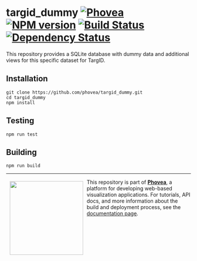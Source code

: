 targid_dummy [![Phovea][phovea-image]][phovea-url] [![NPM version][npm-image]][npm-url] [![Build Status][travis-image]][travis-url] [![Dependency Status][daviddm-image]][daviddm-url]
=====================

This repository provides a SQLite database with dummy data and additional views for this specific dataset for TargID.

Installation
------------

```
git clone https://github.com/phovea/targid_dummy.git
cd targid_dummy
npm install
```

Testing
-------

```
npm run test
```

Building
--------

```
npm run build
```



***

<a href="https://caleydo.org"><img src="http://caleydo.org/assets/images/logos/caleydo.svg" align="left" width="200px" hspace="10" vspace="6"></a>
This repository is part of **[Phovea](http://phovea.caleydo.org/)**, a platform for developing web-based visualization applications. For tutorials, API docs, and more information about the build and deployment process, see the [documentation page](http://caleydo.org/documentation/).


[phovea-image]: https://img.shields.io/badge/Phovea-Client%20Plugin-F47D20.svg
[phovea-url]: https://phovea.caleydo.org
[npm-image]: https://badge.fury.io/js/targid_dummy.svg
[npm-url]: https://npmjs.org/package/targid_dummy
[travis-image]: https://travis-ci.org/phovea/targid_dummy.svg?branch=master
[travis-url]: https://travis-ci.org/phovea/targid_dummy
[daviddm-image]: https://david-dm.org/phovea/targid_dummy.svg?theme=shields.io
[daviddm-url]: https://david-dm.org/phovea/targid_dummy
